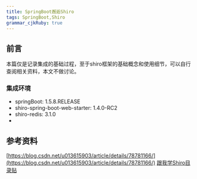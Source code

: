 ```yaml
---
title: SpringBoot邂逅Shiro
tags: SpringBoot,Shiro
grammar_cjkRuby: true
---
```

## 前言
本篇仅是记录集成的基础过程，至于shiro框架的基础概念和使用细节，可以自行查阅相关资料，本文不做讨论。

###  集成环境
- springBoot: 1.5.8.RELEASE
- shiro-spring-boot-web-starter: 1.4.0-RC2
- shiro-redis: 3.1.0
- 
## 参考资料
[https://blog.csdn.net/u013615903/article/details/78781166/](https://blog.csdn.net/u013615903/article/details/78781166/)
[跟我学Shiro目录贴](http://jinnianshilongnian.iteye.com/blog/2018398)